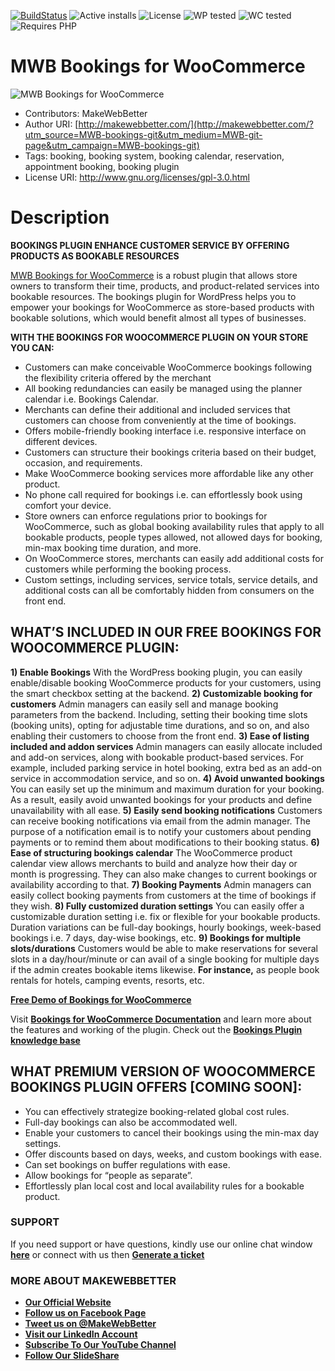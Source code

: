 
[![BuildStatus](https://img.shields.io/travis/twbs/bootstrap/v4-dev.svg)](https://travis-ci.org/twbs/bootstrap) ![Active installs](https://img.shields.io/badge/Active-10%2B-brightgreen) ![License](https://img.shields.io/badge/License-GPLv3%20or%20later-yellowgreen) ![WP tested](https://img.shields.io/badge/WP%20tested-5.7-brightgreen) ![WC tested](https://img.shields.io/badge/WC%20tested-5.2-brightgreen) ![Requires PHP](https://img.shields.io/badge/Requires%20PHP-7.2-blue)
# MWB Bookings for WooCommerce
![MWB Bookings for WooCommerce](https://ps.w.org/mwb-bookings-for-woocommerce/assets/banner-772x250.png)
* Contributors: MakeWebBetter
* Author URI: [http://makewebbetter.com/](http://makewebbetter.com/?utm_source=MWB-bookings-git&utm_medium=MWB-git-page&utm_campaign=MWB-bookings-git)
* Tags: booking, booking system, booking calendar, reservation, appointment booking, booking plugin
* License URI: http://www.gnu.org/licenses/gpl-3.0.html


# Description 
**BOOKINGS PLUGIN ENHANCE CUSTOMER SERVICE BY OFFERING PRODUCTS AS BOOKABLE RESOURCES**

[MWB Bookings for WooCommerce](https://wordpress.org/plugins/mwb-bookings-for-woocommerce/) is a robust plugin that allows store owners to transform their time, products, and product-related services into bookable resources.
The bookings plugin for WordPress helps you to empower your bookings for WooCommerce as store-based products with bookable solutions, which would benefit almost all types of businesses.

**WITH THE BOOKINGS FOR WOOCOMMERCE PLUGIN ON YOUR STORE YOU CAN:**

* Customers can make conceivable WooCommerce bookings following the flexibility criteria offered by the merchant
* All booking redundancies can easily be managed using the planner calendar i.e. Bookings Calendar.
* Merchants can define their additional and included services that customers can choose from conveniently at the time of bookings.
* Offers mobile-friendly booking interface i.e. responsive interface on different devices.
* Customers can structure their bookings criteria based on their budget, occasion, and requirements.
* Make WooCommerce booking services more affordable like any other product.
* No phone call required for bookings i.e. can effortlessly book using comfort your device.
* Store owners can enforce regulations prior to bookings for WooCommerce, such as global booking availability rules that apply to all bookable products, people types allowed, not allowed days for booking, min-max booking time duration, and more.
* On WooCommerce stores, merchants can easily add additional costs for customers while performing the booking process.
* Custom settings, including services, service totals, service details, and additional costs can all be comfortably hidden from consumers on the front end.


## WHAT’S INCLUDED IN OUR FREE BOOKINGS FOR WOOCOMMERCE PLUGIN:

**1) Enable Bookings**
With the WordPress booking plugin, you can easily enable/disable booking WooCommerce products for your customers, using the smart checkbox setting at the backend.
**2) Customizable booking for customers**
Admin managers can easily sell and manage booking parameters from the backend. Including, setting their booking time slots (booking units), opting for adjustable time durations, and so on, and also enabling their customers to choose from the front end.
**3) Ease of listing included and addon services**
Admin managers can easily allocate included and add-on services, along with bookable product-based services. For example, included parking service in hotel booking, extra bed as an add-on service in accommodation service, and so on.
**4) Avoid unwanted bookings**
You can easily set up the minimum and maximum duration for your booking. As a result, easily avoid unwanted bookings for your products and define unavailability with all ease.
**5) Easily send booking notifications**
Customers can receive booking notifications via email from the admin manager. The purpose of a notification email is to notify your customers about pending payments or to remind them about modifications to their booking status.
**6) Ease of structuring bookings calendar**
The WooCommerce product calendar view allows merchants to build and analyze how their day or month is progressing. They can also make changes to current bookings or availability according to that.
**7) Booking Payments**
Admin managers can easily collect booking payments from customers at the time of bookings if they wish.
**8) Fully customized duration settings**
You can easily offer a customizable duration setting i.e. fix or flexible for your bookable products. Duration variations can be full-day bookings, hourly bookings, week-based bookings i.e. 7 days, day-wise bookings, etc.
**9) Bookings for multiple slots/durations**
Customers would be able to make reservations for several slots in a day/hour/minute or can avail of a single booking for multiple days if the admin creates bookable items likewise.
**For instance,** as people book rentals for hotels, camping events, resorts, etc.

[**Free Demo of Bookings for WooCommerce**](https://demo.makewebbetter.com/mwb-bookings-for-woocommerce/?utm_source=MWB-bookings-git&utm_medium=MWB-git-page&utm_campaign=MWB-bookings-git)

Visit [**Bookings for WooCommerce Documentation**](https://docs.makewebbetter.com/mwb-bookings-for-woocommerce/?utm_source=MWB-bookings-git&utm_medium=MWB-git-page&utm_campaign=MWB-bookings-git) and learn more about the features and working of the plugin.
Check out the [**Bookings Plugin knowledge base**](https://support.makewebbetter.com/wordpress-plugins-knowledge-base/category/mwb-bookings-for-woocommerce/?utm_source=MWB-bookings-git&utm_medium=MWB-git-page&utm_campaign=MWB-bookings-git)


## WHAT PREMIUM VERSION OF WOOCOMMERCE BOOKINGS PLUGIN OFFERS [COMING SOON]:

* You can effectively strategize booking-related global cost rules.
* Full-day bookings can also be accommodated well.
* Enable your customers to cancel their bookings using the min-max day settings.
* Offer discounts based on days, weeks, and custom bookings with ease.
* Can set bookings on buffer regulations with ease.
* Allow bookings for “people as separate”.
* Effortlessly plan local cost and local availability rules for a bookable product.



### **SUPPORT**
If you need support or have questions, kindly use our online chat window [**here**](https://makewebbetter.com/?utm_source=MWB-bookings-git&utm_medium=MWB-git-page&utm_campaign=MWB-bookings-git) or connect with us then [**Generate a ticket**](https://makewebbetter.com/submit-query/?utm_source=MWB-bookings-git&utm_medium=MWB-git-page&utm_campaign=MWB-bookings-git)


### **MORE ABOUT MAKEWEBBETTER**

- [**Our Official Website**](https://makewebbetter.com/?utm_source=MWB-bookings-git&utm_medium=MWB-git-page&utm_campaign=MWB-bookings-git)
- [**Follow us on Facebook Page**](https://www.facebook.com/makewebbetter)
- [**Tweet us on @MakeWebBetter**](https://twitter.com/makewebbetter)
- [**Visit our LinkedIn Account**](https://www.linkedin.com/company/makewebbetter)
- [**Subscribe To Our YouTube Channel**](https://www.youtube.com/channel/UC7nYNf0JETOwW3GOD_EW2Ag)
- [**Follow Our SlideShare**](https://www.slideshare.net/MakeWebBetter)


